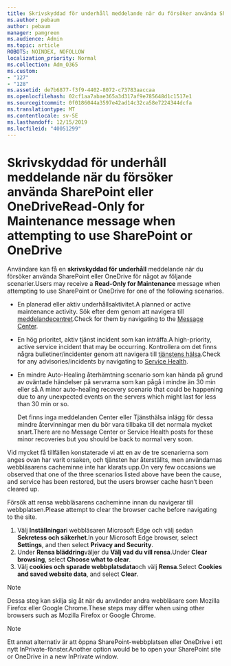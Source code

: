 ```yaml
---
title: Skrivskyddad för underhåll meddelande när du försöker använda SharePoint eller OneDrive
ms.author: pebaum
author: pebaum
manager: pamgreen
ms.audience: Admin
ms.topic: article
ROBOTS: NOINDEX, NOFOLLOW
localization_priority: Normal
ms.collection: Adm_O365
ms.custom:
- "127"
- "128"
ms.assetid: de7b6877-f3f9-4402-8072-c73783aaccaa
ms.openlocfilehash: 02cf1aa7abae365a3d317af9e785648d1c1517e1
ms.sourcegitcommit: 0f0186044a3597e42ad14c32ca58e7224344dcfa
ms.translationtype: MT
ms.contentlocale: sv-SE
ms.lasthandoff: 12/15/2019
ms.locfileid: "40051299"
---
```

# <a name="read-only-for-maintenance-message-when-attempting-to-use-sharepoint-or-onedrive"></a><span data-ttu-id="06738-102">Skrivskyddad för underhåll meddelande när du försöker använda SharePoint eller OneDrive</span><span class="sxs-lookup"><span data-stu-id="06738-102">Read-Only for Maintenance message when attempting to use SharePoint or OneDrive</span></span>

<span data-ttu-id="06738-103">Användare kan få en **skrivskyddad för underhåll** meddelande när du försöker använda SharePoint eller OneDrive för något av följande scenarier.</span><span class="sxs-lookup"><span data-stu-id="06738-103">Users may receive a **Read-Only for Maintenance** message when attempting to use SharePoint or OneDrive for one of the following scenarios.</span></span> 

-   <span data-ttu-id="06738-104">En planerad eller aktiv underhållsaktivitet.</span><span class="sxs-lookup"><span data-stu-id="06738-104">A planned or active maintenance activity.</span></span>  <span data-ttu-id="06738-105">Sök efter dem genom att navigera till [meddelandecentret](https://portal.office.com/adminportal/home#/messagecenter).</span><span class="sxs-lookup"><span data-stu-id="06738-105">Check for them by navigating to the [Message Center](https://portal.office.com/adminportal/home#/messagecenter).</span></span>
-   <span data-ttu-id="06738-106">En hög prioritet, aktiv tjänst incident som kan inträffa.</span><span class="sxs-lookup"><span data-stu-id="06738-106">A high-priority, active service incident that may be occurring.</span></span> <span data-ttu-id="06738-107">Kontrollera om det finns några bulletiner/incidenter genom att navigera till [tjänstens hälsa](https://portal.office.com/adminportal/home#/servicehealth).</span><span class="sxs-lookup"><span data-stu-id="06738-107">Check for any advisories/incidents by navigating to [Service Health](https://portal.office.com/adminportal/home#/servicehealth).</span></span>
-   <span data-ttu-id="06738-108">En mindre Auto-Healing återhämtning scenario som kan hända på grund av oväntade händelser på servrarna som kan pågå i mindre än 30 min eller så.</span><span class="sxs-lookup"><span data-stu-id="06738-108">A minor auto-healing recovery scenario that could be happening due to any unexpected events on the servers which might last for less than 30 min or so.</span></span> 
    
    <span data-ttu-id="06738-109">Det finns inga meddelanden Center eller Tjänsthälsa inlägg för dessa mindre återvinningar men du bör vara tillbaka till det normala mycket snart.</span><span class="sxs-lookup"><span data-stu-id="06738-109">There are no Message Center or Service Health posts for these minor recoveries but you should be back to normal very soon.</span></span>

<span data-ttu-id="06738-110">Vid mycket få tillfällen konstaterade vi att en av de tre scenarierna som anges ovan har varit orsaken, och tjänsten har återställts, men användarnas webbläsarens cacheminne inte har klarats upp.</span><span class="sxs-lookup"><span data-stu-id="06738-110">On very few occasions we observed that one of the three scenarios listed above have been the cause, and service has been restored, but the users browser cache hasn’t been cleared up.</span></span>

<span data-ttu-id="06738-111">Försök att rensa webbläsarens cacheminne innan du navigerar till webbplatsen.</span><span class="sxs-lookup"><span data-stu-id="06738-111">Please attempt to clear the browser cache before navigating to the site.</span></span>

1. <span data-ttu-id="06738-112">Välj **Inställningar**i webbläsaren Microsoft Edge och välj sedan **Sekretess och säkerhet**.</span><span class="sxs-lookup"><span data-stu-id="06738-112">In your Microsoft Edge browser, select **Settings**, and then select **Privacy and Security**.</span></span>
2. <span data-ttu-id="06738-113">Under **Rensa bläddring**väljer du **Välj vad du vill rensa**.</span><span class="sxs-lookup"><span data-stu-id="06738-113">Under **Clear browsing**, select **Choose what to clear**.</span></span>
3. <span data-ttu-id="06738-114">Välj **cookies och sparade webbplatsdata**och välj **Rensa**.</span><span class="sxs-lookup"><span data-stu-id="06738-114">Select **Cookies and saved website data**, and select **Clear**.</span></span>

>[!Note] 
> <span data-ttu-id="06738-115">Dessa steg kan skilja sig åt när du använder andra webbläsare som Mozilla Firefox eller Google Chrome.</span><span class="sxs-lookup"><span data-stu-id="06738-115">These steps may differ when using other browsers such as Mozilla Firefox or Google Chrome.</span></span>

>[!Note] 
> <span data-ttu-id="06738-116">Ett annat alternativ är att öppna SharePoint-webbplatsen eller OneDrive i ett nytt InPrivate-fönster.</span><span class="sxs-lookup"><span data-stu-id="06738-116">Another option would be to open your SharePoint site or OneDrive in a new InPrivate window.</span></span>